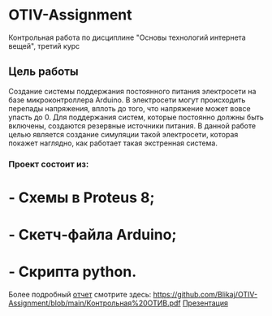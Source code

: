 # OTIV-Assignment
Контрольная работа по дисциплине "Основы технологий интернета вещей", третий курс


## Цель работы
Создание системы поддержания постоянного питания электросети на базе микроконтроллера Arduino.
В электросети могут происходить перепады напряжения, вплоть до того, что напряжение может вовсе упасть до 0. Для поддержания систем, которые постоянно должны быть включены, создаются резервные источники питания. В данной работе целью является создание симуляции такой электросети, которая покажет наглядно, как работает такая экстренная система.
### Проект состоит из:
# - Схемы в Proteus 8;
# - Скетч-файла Arduino;
# - Скрипта python.

Более подробный [отчет](https://github.com/Blikaj/OTIV-Assignment/blob/main/Контрольная%20ОТИВ.pdf) смотрите здесь: https://github.com/Blikaj/OTIV-Assignment/blob/main/Контрольная%20ОТИВ.pdf
[Презентация](https://github.com/Blikaj/OTIV-Assignment/blob/main/OTIVContrПрезентация.pdf)
